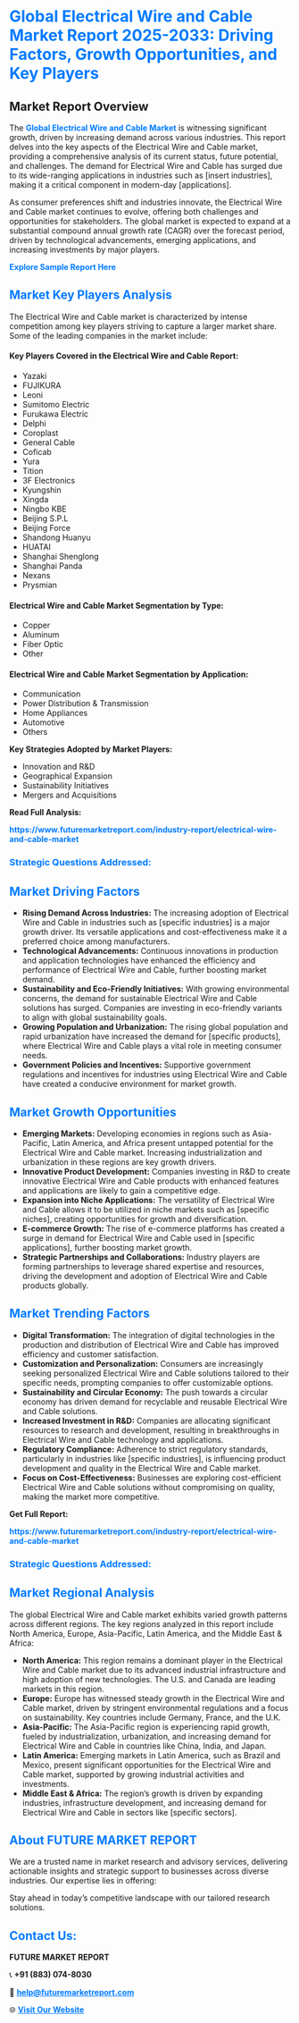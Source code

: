 <h1 style="color: #007BFF;">Global Electrical Wire and Cable Market Report 2025-2033: Driving Factors, Growth Opportunities, and Key Players</h1>

<section id="overview">
<h2>Market Report Overview</h2>
<p>The <a href="https://www.futuremarketreport.com/industry-report/electrical-wire-and-cable-market" style="color: #007BFF; text-decoration: none;"><strong>Global Electrical Wire and Cable Market</strong></a> is witnessing significant growth, driven by increasing demand across various industries. This report delves into the key aspects of the Electrical Wire and Cable market, providing a comprehensive analysis of its current status, future potential, and challenges. The demand for Electrical Wire and Cable has surged due to its wide-ranging applications in industries such as [insert industries], making it a critical component in modern-day [applications].</p>
<p>As consumer preferences shift and industries innovate, the Electrical Wire and Cable market continues to evolve, offering both challenges and opportunities for stakeholders. The global market is expected to expand at a substantial compound annual growth rate (CAGR) over the forecast period, driven by technological advancements, emerging applications, and increasing investments by major players.</p>
</section>

<section id="overview">
<p><a href="https://www.futuremarketreport.com/request-sample/reportId=75636" style="color: #007BFF; text-decoration: none;"><strong>Explore Sample Report Here</strong></a></p>
</section>

<section id="key-players">
<h2 style="color: #007BFF;">Market Key Players Analysis</h2>
<p>The Electrical Wire and Cable market is characterized by intense competition among key players striving to capture a larger market share. Some of the leading companies in the market include:</p>
<h4>Key Players Covered in the Electrical Wire and Cable Report:</h4>
<ul><li>Yazaki</li><li>FUJIKURA</li><li>Leoni</li><li>Sumitomo Electric</li><li>Furukawa Electric</li><li>Delphi</li><li>Coroplast</li><li>General Cable</li><li>Coficab</li><li>Yura</li><li>Tition</li><li>3F Electronics</li><li>Kyungshin</li><li>Xingda</li><li>Ningbo KBE</li><li>Beijing S.P.L</li><li>Beijing Force</li><li>Shandong Huanyu</li><li>HUATAI</li><li>Shanghai Shenglong</li><li>Shanghai Panda</li><li>Nexans</li><li>Prysmian</li></ul>
<h4>Electrical Wire and Cable Market Segmentation by Type:</h4>
<ul><li>Copper</li><li>Aluminum</li><li>Fiber Optic</li><li>Other</li></ul>

<h4>Electrical Wire and Cable Market Segmentation by Application:</h4>
<ul><li>Communication</li><li>Power Distribution &amp; Transmission</li><li>Home Appliances</li><li>Automotive</li><li>Others</li></ul>
<p><strong>Key Strategies Adopted by Market Players:</strong></p>
<ul>
<li>Innovation and R&D</li>
<li>Geographical Expansion</li>
<li>Sustainability Initiatives</li>
<li>Mergers and Acquisitions</li>
</ul>
</section>

<section>
<p><strong>Read Full Analysis: </strong></p><a href="https://www.futuremarketreport.com/industry-report/electrical-wire-and-cable-market" style="color: #007BFF; text-decoration: none;"><strong>https://www.futuremarketreport.com/industry-report/electrical-wire-and-cable-market</strong></a>
<h3 style="color: #007BFF;">Strategic Questions Addressed:</h3>
</section>

<section id="driving-factors">
<h2 style="color: #007BFF;">Market Driving Factors</h2>
<ul>
<li><strong>Rising Demand Across Industries:</strong> The increasing adoption of Electrical Wire and Cable in industries such as [specific industries] is a major growth driver. Its versatile applications and cost-effectiveness make it a preferred choice among manufacturers.</li>
<li><strong>Technological Advancements:</strong> Continuous innovations in production and application technologies have enhanced the efficiency and performance of Electrical Wire and Cable, further boosting market demand.</li>
<li><strong>Sustainability and Eco-Friendly Initiatives:</strong> With growing environmental concerns, the demand for sustainable Electrical Wire and Cable solutions has surged. Companies are investing in eco-friendly variants to align with global sustainability goals.</li>
<li><strong>Growing Population and Urbanization:</strong> The rising global population and rapid urbanization have increased the demand for [specific products], where Electrical Wire and Cable plays a vital role in meeting consumer needs.</li>
<li><strong>Government Policies and Incentives:</strong> Supportive government regulations and incentives for industries using Electrical Wire and Cable have created a conducive environment for market growth.</li>
</ul>
</section>

<section id="growth-opportunities">
<h2 style="color: #007BFF;">Market Growth Opportunities</h2>
<ul>
<li><strong>Emerging Markets:</strong> Developing economies in regions such as Asia-Pacific, Latin America, and Africa present untapped potential for the Electrical Wire and Cable market. Increasing industrialization and urbanization in these regions are key growth drivers.</li>
<li><strong>Innovative Product Development:</strong> Companies investing in R&D to create innovative Electrical Wire and Cable products with enhanced features and applications are likely to gain a competitive edge.</li>
<li><strong>Expansion into Niche Applications:</strong> The versatility of Electrical Wire and Cable allows it to be utilized in niche markets such as [specific niches], creating opportunities for growth and diversification.</li>
<li><strong>E-commerce Growth:</strong> The rise of e-commerce platforms has created a surge in demand for Electrical Wire and Cable used in [specific applications], further boosting market growth.</li>
<li><strong>Strategic Partnerships and Collaborations:</strong> Industry players are forming partnerships to leverage shared expertise and resources, driving the development and adoption of Electrical Wire and Cable products globally.</li>
</ul>
</section>

<section id="trending-factors">
<h2 style="color: #007BFF;">Market Trending Factors</h2>
<ul>
<li><strong>Digital Transformation:</strong> The integration of digital technologies in the production and distribution of Electrical Wire and Cable has improved efficiency and customer satisfaction.</li>
<li><strong>Customization and Personalization:</strong> Consumers are increasingly seeking personalized Electrical Wire and Cable solutions tailored to their specific needs, prompting companies to offer customizable options.</li>
<li><strong>Sustainability and Circular Economy:</strong> The push towards a circular economy has driven demand for recyclable and reusable Electrical Wire and Cable solutions.</li>
<li><strong>Increased Investment in R&D:</strong> Companies are allocating significant resources to research and development, resulting in breakthroughs in Electrical Wire and Cable technology and applications.</li>
<li><strong>Regulatory Compliance:</strong> Adherence to strict regulatory standards, particularly in industries like [specific industries], is influencing product development and quality in the Electrical Wire and Cable market.</li>
<li><strong>Focus on Cost-Effectiveness:</strong> Businesses are exploring cost-efficient Electrical Wire and Cable solutions without compromising on quality, making the market more competitive.</li>
</ul>
</section>

<section>
<p><strong>Get Full Report: </strong></p><a href="https://www.futuremarketreport.com/industry-report/electrical-wire-and-cable-market" style="color: #007BFF; text-decoration: none;"><strong>https://www.futuremarketreport.com/industry-report/electrical-wire-and-cable-market</strong></a>
<h3 style="color: #007BFF;">Strategic Questions Addressed:</h3>
</section>


<section id="regional-analysis">
<h2 style="color: #007BFF;">Market Regional Analysis</h2>
<p>The global Electrical Wire and Cable market exhibits varied growth patterns across different regions. The key regions analyzed in this report include North America, Europe, Asia-Pacific, Latin America, and the Middle East & Africa:</p>
<ul>
<li><strong>North America:</strong> This region remains a dominant player in the Electrical Wire and Cable market due to its advanced industrial infrastructure and high adoption of new technologies. The U.S. and Canada are leading markets in this region.</li>
<li><strong>Europe:</strong> Europe has witnessed steady growth in the Electrical Wire and Cable market, driven by stringent environmental regulations and a focus on sustainability. Key countries include Germany, France, and the U.K.</li>
<li><strong>Asia-Pacific:</strong> The Asia-Pacific region is experiencing rapid growth, fueled by industrialization, urbanization, and increasing demand for Electrical Wire and Cable in countries like China, India, and Japan.</li>
<li><strong>Latin America:</strong> Emerging markets in Latin America, such as Brazil and Mexico, present significant opportunities for the Electrical Wire and Cable market, supported by growing industrial activities and investments.</li>
<li><strong>Middle East & Africa:</strong> The region’s growth is driven by expanding industries, infrastructure development, and increasing demand for Electrical Wire and Cable in sectors like [specific sectors].</li>
</ul>
</section>

<footer>
<h2 style="color: #007BFF;">About FUTURE MARKET REPORT</h2>
<p>We are a trusted name in market research and advisory services, delivering actionable insights and strategic support to businesses across diverse industries. Our expertise lies in offering:</p>

<p>Stay ahead in today’s competitive landscape with our tailored research solutions.</p>

<h2 style="color: #007BFF;">Contact Us:</h2>
<p><strong>FUTURE MARKET REPORT</strong></p>
<p>📞 <strong>+91 (883) 074-8030</strong></p>
<p>📧 <strong><a href="mailto:help@futuremarketreport.com" style="color: #007BFF;">help@futuremarketreport.com</a></strong></p>
<p>🌐 <strong><a href="https://www.futuremarketreport.com/" style="color: #007BFF;">Visit Our Website</a></strong></p>
</footer>